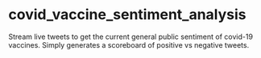 # covid_vaccine_sentiment_analysis
Stream live tweets to get the current general public sentiment of covid-19 vaccines. Simply generates a scoreboard of positive vs negative tweets. 
